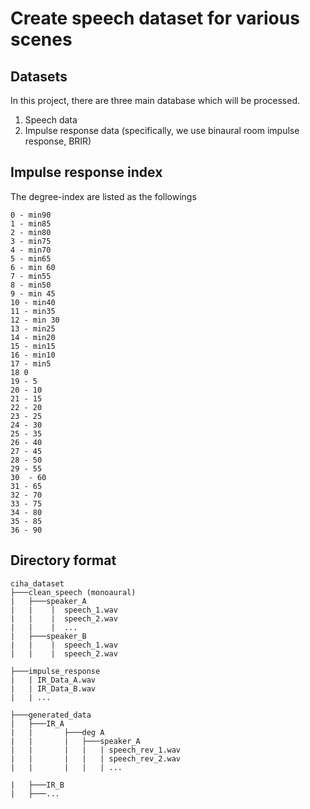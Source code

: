 # Create speech dataset for various scenes

## Datasets

In this project, there are three main database which will be processed.

1. Speech data
2. Impulse response data (specifically, we use binaural room impulse response, BRIR)

## Impulse response index

The degree-index are listed as the followings

```text
0 - min90
1 - min85
2 - min80
3 - min75
4 - min70
5 - min65
6 - min 60
7 - min55
8 - min50
9 - min 45
10 - min40
11 - min35
12 - min 30
13 - min25
14 - min20
15 - min15
16 - min10
17 - min5
18 0
19 - 5
20 - 10
21 - 15
22 - 20
23 - 25
24 - 30
25 - 35
26 - 40
27 - 45
28 - 50
29 - 55
30  - 60
31 - 65
32 - 70
33 - 75
34 - 80
35 - 85
36 - 90
```

## Directory format

```text
ciha_dataset
├───clean_speech (monoaural)
|   ├───speaker_A
|   |    |  speech_1.wav
|   |    |  speech_2.wav
|   |    |  ...
|   ├───speaker_B
|   |    |  speech_1.wav
|   |    |  speech_2.wav

├───impulse_response
|   | IR_Data_A.wav
|   | IR_Data_B.wav
|   | ...

├───generated_data
|   ├───IR_A
|   |       ├───deg A
|   |       |   ├───speaker_A
|   |       |   |   | speech_rev_1.wav
|   |       |   |   | speech_rev_2.wav
|   |       |   |   | ...

|   ├───IR_B
|   ├───...


```